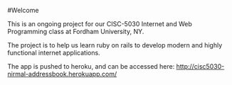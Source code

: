 #Welcome

This is an ongoing project for our CISC-5030 Internet and Web Programming class at Fordham University, NY.

The project is to help us learn ruby on rails to develop modern and highly functional internet applications.

The app is pushed to heroku, and can be accessed here:
http://cisc5030-nirmal-addressbook.herokuapp.com/